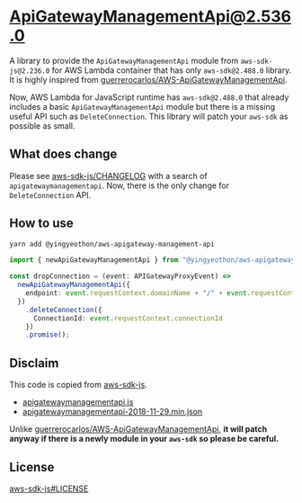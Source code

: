 # ApiGatewayManagementApi@2.536.0

A library to provide the `ApiGatewayManagementApi` module from `aws-sdk-js@2.236.0` for AWS Lambda container that has only `aws-sdk@2.488.0` library. It is highly inspired from [guerrerocarlos/AWS-ApiGatewayManagementApi](https://github.com/guerrerocarlos/AWS-ApiGatewayManagementApi).

Now, AWS Lambda for JavaScript runtime has `aws-sdk@2.488.0` that already includes a basic `ApiGatewayManagementApi` module but there is a missing useful API such as `DeleteConnection`. This library will patch your `aws-sdk` as possible as small.

## What does change

Please see [aws-sdk-js/CHANGELOG](https://github.com/aws/aws-sdk-js/blob/master/CHANGELOG.md) with a search of `apigatewaymanagementapi`. Now, there is the only change for `DeleteConnection` API.

## How to use

```bash
yarn add @yingyeothon/aws-apigateway-management-api
```

```typescript
import { newApiGatewayManagementApi } from "@yingyeothon/aws-apigateway-management-api";

const dropConnection = (event: APIGatewayProxyEvent) =>
  newApiGatewayManagementApi({
    endpoint: event.requestContext.domainName + "/" + event.requestContext.stage
  })
    .deleteConnection({
      ConnectionId: event.requestContext.connectionId
    })
    .promise();
```

## Disclaim

This code is copied from [aws-sdk-js](https://github.com/aws/aws-sdk-js).

- [apigatewaymanagementapi.js](https://github.com/aws/aws-sdk-js/blob/master/clients/apigatewaymanagementapi.js)
- [apigatewaymanagementapi-2018-11-29.min.json](https://github.com/aws/aws-sdk-js/blob/master/apis/apigatewaymanagementapi-2018-11-29.min.json)

Unlike [guerrerocarlos/AWS-ApiGatewayManagementApi](https://github.com/guerrerocarlos/AWS-ApiGatewayManagementApi), **it will patch anyway if there is a newly module in your `aws-sdk` so please be careful.**

## License

[aws-sdk-js#LICENSE](https://github.com/aws/aws-sdk-js/#license)
